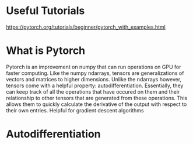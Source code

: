 # Useful Tutorials
https://pytorch.org/tutorials/beginner/pytorch_with_examples.html

# What is Pytorch
Pytorch is an improvement on numpy that can run operations on GPU for faster computing. Like the numpy ndarrays, 
tensors are generalizations of vectors and matrices to higher dimensions. Unlike the ndarrays however,
tensors come with a helpful property: autodifferentiation. Essentially, they can keep track of all the 
operations that have occured on them and their relationship to other tensors that are generated from
these operations. This allows them to quickly calculate the derivative of the output with respect to their
own entries. Helpful for gradient descent algorithms


# Autodifferentiation
